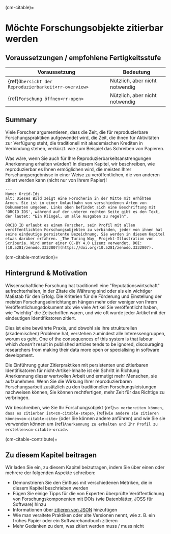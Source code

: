 (cm-citable)=
# Möchte Forschungsobjekte zitierbar werden

## Voraussetzungen / empfohlene Fertigkeitsstufe

| Voraussetzung                                              | Bedeutung                      |
| ---------------------------------------------------------- | ------------------------------ |
| {ref}`Übersicht der Reproduzierbarkeit<rr-overview>` | Nützlich, aber nicht notwendig |
| {ref}`Forschung öffnen<rr-open>`                     | Nützlich, aber nicht notwendig |

## Summary

Viele Forscher argumentieren, dass die Zeit, die für reproduzierbare Forschungspraktiken aufgewendet wird, die Zeit, die ihnen für Aktivitäten zur Verfügung steht, die traditionell mit akademischen Krediten in Verbindung stehen, verkürzt. wie zum Beispiel das Schreiben von Papieren.

Was wäre, wenn Sie auch für Ihre Reproduzierbarkeitsanstrengungen Anerkennung erhalten würden? In diesem Kapitel, wir beschreiben, wie reproduzierbar es Ihnen ermöglichen wird, die meisten Ihrer Forschungsergebnisse in einer Weise zu veröffentlichen, die von anderen zitiert werden kann (nicht nur von Ihrem Papier)!

```{figure} ../figures/orcid-ids.jpg
---
Name: Orzid-Ids
alt: Dieses Bild zeigt eine Forscherin in der Mitte mit erhöhten Armen. Sie ist in einer Umlaufbahn von verschiedenen Arten von Dokumenten umgeben. Links oben befindet sich eine Beschriftung mit 'ORCID IDS', während auf der unteren rechten Seite gibt es den Text, der lautet: "Ein Klingel, um alle Ausgaben zu regeln".
---
ORCID ID erlaubt es einem Forscher, sein Profil mit allen veröffentlichten Forschungsobjekten zu verbinden, jeder von ihnen hat seine eindeutige persistente Bezeichnung. Sie werden in diesem Kapitel etwas darüber erfahren. _The Turing Way_ Projekt-Illustration von Scriberia. Wird unter einer CC-BY 4.0 Lizenz verwendet. DOI: [10.5281/zenodo.3332807](https://doi.org/10.5281/zenodo.3332807).
```

(cm-citable-motivation)=
## Hintergrund & Motivation

Wissenschaftliche Forschung hat traditionell eine "Reputationswirtschaft" aufrechterhalten, in der Zitate die Währung sind oder als ein wichtiger Maßstab für den Erfolg. Die Kriterien für die Förderung und Einstellung der meisten Forschungseinrichtungen hängen mehr oder weniger von Ihrem Veröffentlichungsdokument ab: wie viele Artikel Sie veröffentlicht haben, wie "wichtig" die Zeitschriften waren, und wie oft wurde jeder Artikel mit der eindeutigen Identifikatoren zitiert.

Dies ist eine bewährte Praxis, und obwohl sie ihre strukturellen (akademischen) Probleme hat, verstehen zumindest alle Interessengruppen, worum es geht. One of the consequences of this system is that labour which *doesn't* result in published articles tends to be ignored, discouraging researchers from making their data more open or specialising in software development.

Die Einführung guter Zitierpraktiken mit persistenten und zitierbaren Identifikatoren für nicht-Artikel-Inhalte ist ein Schritt in Richtung Anerkennung dieser wertvollen Arbeit und ermutigt mehr Menschen, sie aufzunehmen. Wenn Sie die Wirkung Ihrer reproduzierbaren Forschungsarbeit zusätzlich zu den traditionellen Forschungsleistungen nachweisen können, Sie können rechtfertigen, mehr Zeit für das Richtige zu verbringen.

Wir beschreiben, wie Sie Ihr Forschungsobjekt {ref}`so vorbereiten können, dass es zitierbar ist<cm-citable-steps>`, {ref}`wie andere sie zitieren können<cm-citable-cite>` (oder Sie können andere anführen) und wie Sie sie verwenden können um {ref}`Anerkennung zu erhalten und Ihr Profil zu erstellen<cm-citable-orcid>`.

(cm-citable-contribute)=
## Zu diesem Kapitel beitragen

Wir laden Sie ein, zu diesem Kapitel beizutragen, indem Sie über einen oder mehrere der folgenden Aspekte schreiben:
- Demonstrieren Sie den Einfluss mit verschiedenen Metriken, die in diesem Kapitel beschrieben werden
- Fügen Sie einige Tipps für die von Experten überprüfte Veröffentlichung von Forschungskomponenten mit DOIs (wie Datenblätter, JOSS für Software) hinzu
- Informationen über [zitieren von JSON](http://citebay.com/how-to-cite/json/) hinzufügen
- Wie man veraltete Praktiken oder alte Versionen nennt, wie z. B. ein frühes Papier oder ein Softwarehandbuch zitieren
- Mehr Gedanken zu dem, was zitiert werden muss / muss nicht
